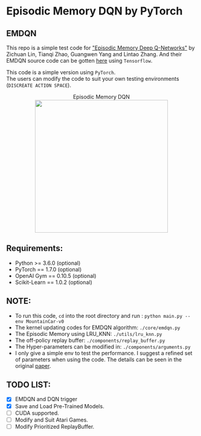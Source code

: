 Episodic Memory DQN by PyTorch
================
## EMDQN
This repo is a simple test code for ["Episodic Memory Deep Q-Networks"](https://arxiv.org/pdf/1805.07603.pdf) 
by Zichuan Lin, Tianqi Zhao, Guangwen Yang and Lintao Zhang.
And their EMDQN source code can be gotten [here](https://github.com/LinZichuan/emdqn) using `Tensorflow`.<br>

This code is a simple version using `PyTorch`.<br>
The users can modify the code to suit your own testing environments (`DISCREATE ACTION SPACE`).

<p align="center">
 Episodic Memory DQN<br>
 <img src="https://github.com/LinZichuan/emdqn/blob/master/data/emdqn.PNG" width="352" height="352"><br>
</p>

## Requirements:
* Python >= 3.6.0 (optional)
* PyTorch == 1.7.0 (optional)
* OpenAI Gym == 0.10.5 (optional)
* Scikit-Learn == 1.0.2 (optional)

## NOTE:
* To run this code, `cd` into the root directory and run : `python main.py --env MountainCar-v0`
* The kernel updating codes for EMDQN algorithm: `./core/emdqn.py`
* The Episodic Memory using LRU_KNN: `./utils/lru_knn.py`
* The off-policy replay buffer: `./components/replay_buffer.py`
* The Hyper-parameters can be modified in: `./components/arguments.py`
* I only give a simple env to test the performance. I suggest a refined set of parameters when using the code.
The details can be seen in the original [paper]((https://arxiv.org/pdf/1805.07603.pdf) ).

## TODO LIST:
- [x] EMDQN and DQN trigger
- [x] Save and Load Pre-Trained Models.
- [ ] CUDA supported.
- [ ] Modify and Suit Atari Games.
- [ ] Modify Prioritized ReplayBuffer.
